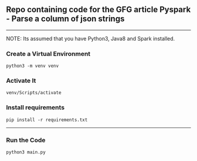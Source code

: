 ## Repo containing code for the GFG article Pyspark - Parse a column of json strings
---
NOTE: Its assumed that you have Python3, Java8 and Spark installed.

### Create a Virtual Environment
```
python3 -m venv venv
```
### Activate It
```
venv/Scripts/activate
```
### Install requirements
```
pip install -r requirements.txt
```
---
### Run the Code
```
python3 main.py
```